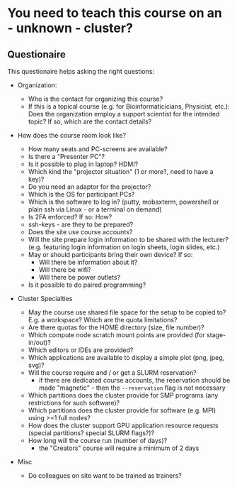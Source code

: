 # You need to teach this course on an - unknown - cluster?

## Questionaire

This questionaire helps asking the right questions:

- Organization:
    - Who is the contact for organizing this course? 
    - If this is a topical course (e.g. for Bioinformaticicians, Physicist, etc.): Does the organization employ a support scientist for the intended topic? If so, which are the contact details?

- How does the course room look like?
    - How many seats and PC-screens are available?
    - Is there a "Presenter PC"?
    - Is it possible to plug in laptop? HDMI?
    - Which kind the "projector situation" (1 or more?, need to have a key)?
    - Do you need an adaptor for the projector?
    - Which is the OS for participant PCs?
    - Which is the software to log in? (putty, mobaxterm, powershell or plain ssh via Linux - or a terminal on demand)
    - Is 2FA enforced? If so: How?
    - ssh-keys - are they to be prepared?
    - Does the site use course accounts?
    - Will the site prepare login information to be shared with the lecturer? (e.g. featuring login information on login sheets, login slides, etc.)
    - May or should participants bring their own device? If so:
        - Will there be information about it? 
        - Will there be wifi? 
        - Will there be power outlets?
    - Is it possible to do paired programming?

- Cluster Specialties
    - May the course use shared file space for the setup to be copied to? E.g. a workspace? Which are the quota limitations?
    - Are there quotas for the HOME directory (size, file number)?
    - Which compute node scratch mount points are provided (for stage-in/out)?
    - Which editors or IDEs are provided?
    - Which applications are available to display a simple plot (png, jpeg, svg)?
    - Will the course require and / or get a SLURM reservation?
      - if there are dedicated course accounts, the reservation should be made "magnetic" - then the `--reservation` flag is not necessary
    - Which partitions does the cluster provide for SMP programs (any restrictions for such software)?
    - Which partitions does the cluster provide for software (e.g. MPI) using >=1 full nodes?
    - How does the cluster support GPU application resource requests (special partitions? special SLURM flags?)?
    - How long will the course run (number of days)?
      - the "Creators" course will require a minimum of 2 days

- Misc
    - Do colleagues on site want to be trained as trainers?

